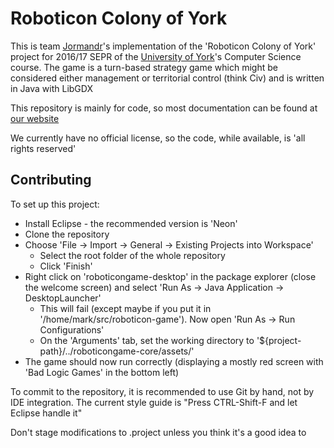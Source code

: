 # Roboticon Colony of York

This is team [Jormandr](https://jormandr.co.uk)'s implementation of the 'Roboticon Colony of York' project for 2016/17 SEPR of the [University of York](http://cs.york.ac.uk)'s Computer Science course. The game is a turn-based strategy game which might be considered either management or territorial control (think Civ) and is written in Java with LibGDX

This repository is mainly for code, so most documentation can be found at [our website](https://jormandr.co.uk)

We currently have no official license, so the code, while available, is 'all rights reserved'

## Contributing

To set up this project:

* Install Eclipse - the recommended version is 'Neon'
* Clone the repository
* Choose 'File -> Import -> General -> Existing Projects into Workspace'
    * Select the root folder of the whole repository
    * Click 'Finish'
* Right click on 'roboticongame-desktop' in the package explorer (close the welcome screen) and select 'Run As -> Java Application -> DesktopLauncher'
    * This will fail (except maybe if you put it in '/home/mark/src/roboticon-game'). Now open 'Run As -> Run Configurations'
    * On the 'Arguments' tab, set the working directory to '${project-path}/../roboticongame-core/assets/'
* The game should now run correctly (displaying a mostly red screen with 'Bad Logic Games' in the bottom left)

To commit to the repository, it is recommended to use Git by hand, not by IDE integration. The current style guide is "Press CTRL-Shift-F and let Eclipse handle it"

Don't stage modifications to .project unless you think it's a good idea to
